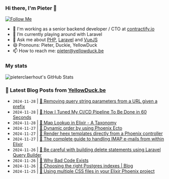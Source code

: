 ### Hi there, I'm Pieter 👋  
[![Follow Me](https://img.shields.io/github/followers/pieterclaerhout?label=Follow&style=social)](https://github.com/pieterclaerhout)

- 🏢 I'm working as a senior backend developer / CTO at [contractify.io](https://contractify.io)
- 🌱 I’m currently playing around with Laravel
- 💬 Ask me about [PHP](https://php.net), [Laravel](http://laravel.com) and [VueJS](https://vuejs.org)
- 😄 Pronouns: Pieter, Duckie, YellowDuck
- 📫 How to reach me: pieter@yellowduck.be

### My stats

![pieterclaerhout's GitHub Stats](https://github-readme-stats.vercel.app/api?username=pieterclaerhout&show_icons=true&count_private=true&line_height=40)

### 📩 Latest Blog Posts from [YellowDuck.be](https://www.yellowduck.be/)
<!-- BLOG-POST-LIST:START -->
- `2024-11-28` | [🐥 Removing query string parameters from a URL given a prefix](https://www.yellowduck.be/posts/removing-query-string-parameters-from-a-url-given-a-prefix)  
- `2024-11-28` | [🔗 How I Tuned My CI/CD Pipeline To Be Done in 60 Seconds](https://www.yellowduck.be/posts/how-i-tuned-my-ci-cd-pipeline-to-be-done-in-60-seconds)  
- `2024-11-28` | [🔗 Map Lookup in Elixir - A Taxonomy](https://www.yellowduck.be/posts/map-lookup-in-elixir-a-taxonomy)  
- `2024-11-27` | [🐥 Dynamic order by using Phoenix Ecto](https://www.yellowduck.be/posts/dynamic-order-by-using-phoenix-ecto)  
- `2024-11-27` | [🔗 Render heex templates directly from a Phoenix controller](https://www.yellowduck.be/posts/render-heex-templates-directly-from-a-phoenix-controller)  
- `2024-11-27` | [🔗 The complete guide to handling IMAP e-mails from within Elixir](https://www.yellowduck.be/posts/the-complete-guide-to-handling-imap-e-mails-from-within-elixir)  
- `2024-11-26` | [🐥 Be careful with building delete statements using Laravel Query Builder](https://www.yellowduck.be/posts/be-careful-with-building-delete-statements-using-laravel-query-builder)  
- `2024-11-26` | [🔗 Why Bad Code Exists](https://www.yellowduck.be/posts/why-bad-code-exists)  
- `2024-11-26` | [🔗 Choosing the right Postgres indexes | Blog](https://www.yellowduck.be/posts/choosing-the-right-postgres-indexes-blog)  
- `2024-11-25` | [🐥 Using multiple CSS files in your Elixir Phoenix project](https://www.yellowduck.be/posts/using-multiple-css-files-in-your-elixir-phoenix-project)  

<!-- BLOG-POST-LIST:END -->
